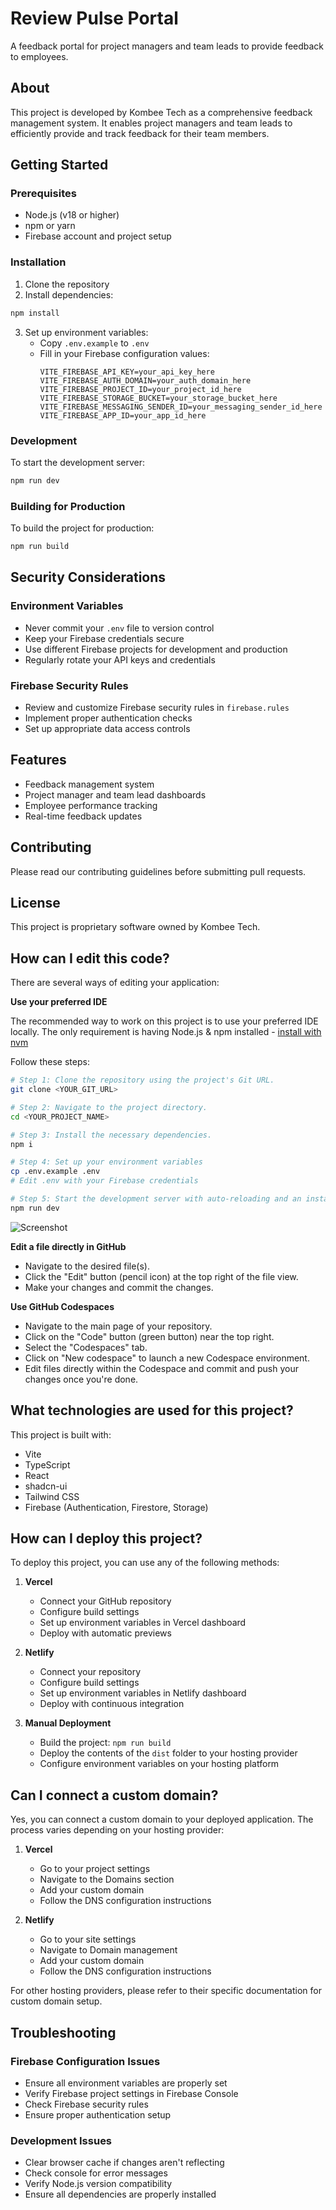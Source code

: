 # Review Pulse Portal

A feedback portal for project managers and team leads to provide feedback to employees.

## About

This project is developed by Kombee Tech as a comprehensive feedback management system. It enables project managers and team leads to efficiently provide and track feedback for their team members.

## Getting Started

### Prerequisites

- Node.js (v18 or higher)
- npm or yarn
- Firebase account and project setup

### Installation

1. Clone the repository
2. Install dependencies:

```bash
npm install
```

3. Set up environment variables:
   - Copy `.env.example` to `.env`
   - Fill in your Firebase configuration values:
     ```
     VITE_FIREBASE_API_KEY=your_api_key_here
     VITE_FIREBASE_AUTH_DOMAIN=your_auth_domain_here
     VITE_FIREBASE_PROJECT_ID=your_project_id_here
     VITE_FIREBASE_STORAGE_BUCKET=your_storage_bucket_here
     VITE_FIREBASE_MESSAGING_SENDER_ID=your_messaging_sender_id_here
     VITE_FIREBASE_APP_ID=your_app_id_here
     ```

### Development

To start the development server:

```bash
npm run dev
```

### Building for Production

To build the project for production:

```bash
npm run build
```

## Security Considerations

### Environment Variables
- Never commit your `.env` file to version control
- Keep your Firebase credentials secure
- Use different Firebase projects for development and production
- Regularly rotate your API keys and credentials

### Firebase Security Rules
- Review and customize Firebase security rules in `firebase.rules`
- Implement proper authentication checks
- Set up appropriate data access controls

## Features

- Feedback management system
- Project manager and team lead dashboards
- Employee performance tracking
- Real-time feedback updates

## Contributing

Please read our contributing guidelines before submitting pull requests.

## License

This project is proprietary software owned by Kombee Tech.

## How can I edit this code?

There are several ways of editing your application:

**Use your preferred IDE**

The recommended way to work on this project is to use your preferred IDE locally. The only requirement is having Node.js & npm installed - [install with nvm](https://github.com/nvm-sh/nvm#installing-and-updating)

Follow these steps:

```sh
# Step 1: Clone the repository using the project's Git URL.
git clone <YOUR_GIT_URL>

# Step 2: Navigate to the project directory.
cd <YOUR_PROJECT_NAME>

# Step 3: Install the necessary dependencies.
npm i

# Step 4: Set up your environment variables
cp .env.example .env
# Edit .env with your Firebase credentials

# Step 5: Start the development server with auto-reloading and an instant preview.
npm run dev
```
![Screenshot](screenshot/thumbnails.png)

**Edit a file directly in GitHub**

- Navigate to the desired file(s).
- Click the "Edit" button (pencil icon) at the top right of the file view.
- Make your changes and commit the changes.

**Use GitHub Codespaces**

- Navigate to the main page of your repository.
- Click on the "Code" button (green button) near the top right.
- Select the "Codespaces" tab.
- Click on "New codespace" to launch a new Codespace environment.
- Edit files directly within the Codespace and commit and push your changes once you're done.

## What technologies are used for this project?

This project is built with:

- Vite
- TypeScript
- React
- shadcn-ui
- Tailwind CSS
- Firebase (Authentication, Firestore, Storage)

## How can I deploy this project?

To deploy this project, you can use any of the following methods:

1. **Vercel**

   - Connect your GitHub repository
   - Configure build settings
   - Set up environment variables in Vercel dashboard
   - Deploy with automatic previews

2. **Netlify**

   - Connect your repository
   - Configure build settings
   - Set up environment variables in Netlify dashboard
   - Deploy with continuous integration

3. **Manual Deployment**
   - Build the project: `npm run build`
   - Deploy the contents of the `dist` folder to your hosting provider
   - Configure environment variables on your hosting platform

## Can I connect a custom domain?

Yes, you can connect a custom domain to your deployed application. The process varies depending on your hosting provider:

1. **Vercel**

   - Go to your project settings
   - Navigate to the Domains section
   - Add your custom domain
   - Follow the DNS configuration instructions

2. **Netlify**
   - Go to your site settings
   - Navigate to Domain management
   - Add your custom domain
   - Follow the DNS configuration instructions

For other hosting providers, please refer to their specific documentation for custom domain setup.

## Troubleshooting

### Firebase Configuration Issues
- Ensure all environment variables are properly set
- Verify Firebase project settings in Firebase Console
- Check Firebase security rules
- Ensure proper authentication setup

### Development Issues
- Clear browser cache if changes aren't reflecting
- Check console for error messages
- Verify Node.js version compatibility
- Ensure all dependencies are properly installed

